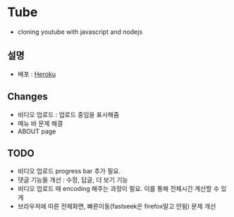 # Tube

- cloning youtube with javascript and nodejs

## 설명

- 배포 : [Heroku](https://powerful-mountain-41200.herokuapp.com/)

## Changes

- 비디오 업로드 : 업로드 중임을 표시해줌
- 메뉴 바 문제 해결
- ABOUT page

## TODO

- 비디오 업로드 progress bar 추가 필요.
- 댓글 기능들 개선 : 수정, 답글, 더 보기 기능
- 비디오 업로드 때 encoding 해주는 과정이 필요. 이를 통해 전체시간 계산할 수 있게
- 브라우저에 따른 전체화면, 빠른이동(fastseek은 firefox말고 안됨) 문제 개선
